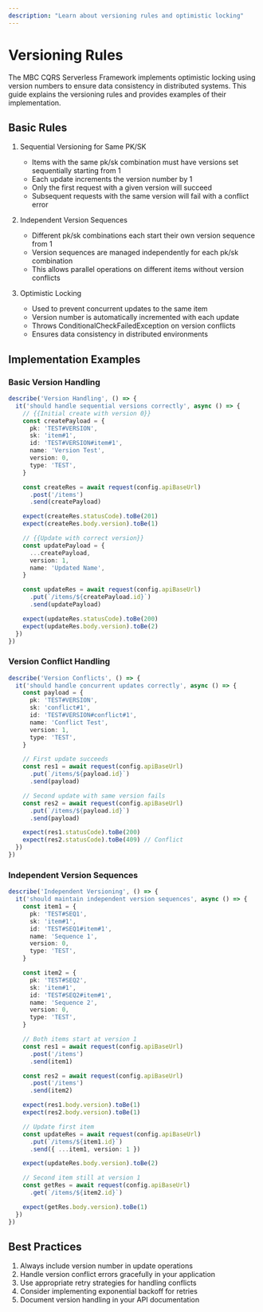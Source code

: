 ```yaml
---
description: "Learn about versioning rules and optimistic locking"
---
```


# Versioning Rules

The MBC CQRS Serverless Framework implements optimistic locking using version numbers to ensure data consistency in distributed systems. This guide explains the versioning rules and provides examples of their implementation.

## Basic Rules

1. Sequential Versioning for Same PK/SK
   - Items with the same pk/sk combination must have versions set sequentially starting from 1
   - Each update increments the version number by 1
   - Only the first request with a given version will succeed
   - Subsequent requests with the same version will fail with a conflict error

2. Independent Version Sequences
   - Different pk/sk combinations each start their own version sequence from 1
   - Version sequences are managed independently for each pk/sk combination
   - This allows parallel operations on different items without version conflicts

3. Optimistic Locking
   - Used to prevent concurrent updates to the same item
   - Version number is automatically incremented with each update
   - Throws ConditionalCheckFailedException on version conflicts
   - Ensures data consistency in distributed environments

## Implementation Examples

### Basic Version Handling

```typescript
describe('Version Handling', () => {
  it('should handle sequential versions correctly', async () => {
    // {{Initial create with version 0}}
    const createPayload = {
      pk: 'TEST#VERSION',
      sk: 'item#1',
      id: 'TEST#VERSION#item#1',
      name: 'Version Test',
      version: 0,
      type: 'TEST',
    }

    const createRes = await request(config.apiBaseUrl)
      .post('/items')
      .send(createPayload)

    expect(createRes.statusCode).toBe(201)
    expect(createRes.body.version).toBe(1)

    // {{Update with correct version}}
    const updatePayload = {
      ...createPayload,
      version: 1,
      name: 'Updated Name',
    }

    const updateRes = await request(config.apiBaseUrl)
      .put(`/items/${createPayload.id}`)
      .send(updatePayload)

    expect(updateRes.statusCode).toBe(200)
    expect(updateRes.body.version).toBe(2)
  })
})
```

### Version Conflict Handling

```typescript
describe('Version Conflicts', () => {
  it('should handle concurrent updates correctly', async () => {
    const payload = {
      pk: 'TEST#VERSION',
      sk: 'conflict#1',
      id: 'TEST#VERSION#conflict#1',
      name: 'Conflict Test',
      version: 1,
      type: 'TEST',
    }

    // First update succeeds
    const res1 = await request(config.apiBaseUrl)
      .put(`/items/${payload.id}`)
      .send(payload)

    // Second update with same version fails
    const res2 = await request(config.apiBaseUrl)
      .put(`/items/${payload.id}`)
      .send(payload)

    expect(res1.statusCode).toBe(200)
    expect(res2.statusCode).toBe(409) // Conflict
  })
})
```

### Independent Version Sequences

```typescript
describe('Independent Versioning', () => {
  it('should maintain independent version sequences', async () => {
    const item1 = {
      pk: 'TEST#SEQ1',
      sk: 'item#1',
      id: 'TEST#SEQ1#item#1',
      name: 'Sequence 1',
      version: 0,
      type: 'TEST',
    }

    const item2 = {
      pk: 'TEST#SEQ2',
      sk: 'item#1',
      id: 'TEST#SEQ2#item#1',
      name: 'Sequence 2',
      version: 0,
      type: 'TEST',
    }

    // Both items start at version 1
    const res1 = await request(config.apiBaseUrl)
      .post('/items')
      .send(item1)

    const res2 = await request(config.apiBaseUrl)
      .post('/items')
      .send(item2)

    expect(res1.body.version).toBe(1)
    expect(res2.body.version).toBe(1)

    // Update first item
    const updateRes = await request(config.apiBaseUrl)
      .put(`/items/${item1.id}`)
      .send({ ...item1, version: 1 })

    expect(updateRes.body.version).toBe(2)

    // Second item still at version 1
    const getRes = await request(config.apiBaseUrl)
      .get(`/items/${item2.id}`)

    expect(getRes.body.version).toBe(1)
  })
})
```

## Best Practices

1. Always include version number in update operations
2. Handle version conflict errors gracefully in your application
3. Use appropriate retry strategies for handling conflicts
4. Consider implementing exponential backoff for retries
5. Document version handling in your API documentation
